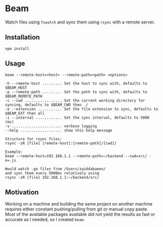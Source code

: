 # Beam

Watch files using `fswatch` and sync them using `rsync` with a remote server.

## Installation

```
npm install
```

## Usage

```
beam --remote-host=<host> --remote-path=<path> <options>

-h --remote-host ......... Set the host to sync with, defaults to $BEAM_HOST
-p --remote-path ......... Set the path to sync with, defaults to $BEAM_REMOTE_PATH
-c --cwd ................. Set the current working directory for syncing, defaults to $BEAM_CWD then ./
-e --extension ........... Set the file extension to sync, defaults to $BEAM_EXT then all
-i --interval ............ Set the sync interval, defaults to 5000 (ms)
-v ....................... verbose logging
--help ................... show this help message

Structure for rsync files:
rsync -zR [file] [remote-host]:[remote-path]/[cwd]/

Example:
beam --remote-host=192.168.1.1 --remote-path=~/backend --cwd=src/ -e=.js

Would watch .go files from /Users/zaiddabaeen/
and sync them every 5000ms relatively using
rsync -zR [file] 192.168.1.1:~/backend/src/
```

## Motivation

Working on a machine and building the same project on another machine requires either constant pushing/pulling from git or manual copy paste. Most of the available packages available did not yield the results as fast or accurate as I needed, so I created `beam`.